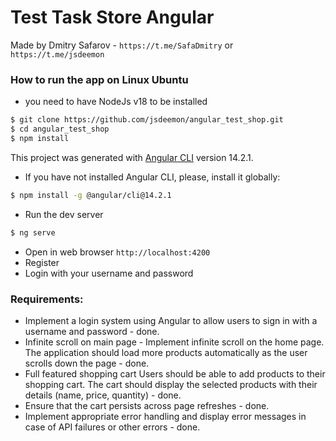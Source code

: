 # Test Task Store Angular 
Made by Dmitry Safarov - `https://t.me/SafaDmitry` or `https://t.me/jsdeemon`

### How to run the app on Linux Ubuntu
- you need to have NodeJs v18 to be installed

```bash
$ git clone https://github.com/jsdeemon/angular_test_shop.git
$ cd angular_test_shop
$ npm install
```

This project was generated with [Angular CLI](https://github.com/angular/angular-cli) version 14.2.1.
- If you have not installed Angular CLI, please, install it globally:
```bash
$ npm install -g @angular/cli@14.2.1
```
- Run the dev server
```bash
$ ng serve
```
- Open in web browser `http://localhost:4200`
- Register
- Login with your username and password


### Requirements:
- Implement a login system using Angular to allow users to sign in with a username and password - done.
- Infinite scroll on main page - Implement infinite scroll on the home page. The application should load more products automatically as the user scrolls down the page - done.
- Full featured shopping cart  Users should be able to add products to their shopping cart. The cart should display the selected products with their details (name, price, quantity) - done.
- Ensure that the cart persists across page refreshes - done.
- Implement appropriate error handling and display error messages in case of API failures or other errors - done.






